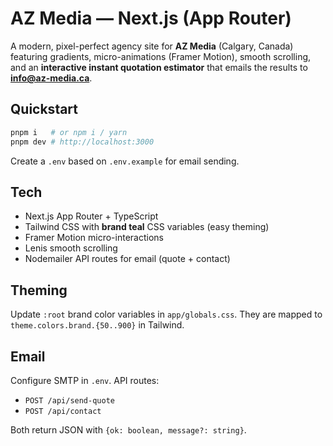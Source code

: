 # AZ Media — Next.js (App Router)

A modern, pixel-perfect agency site for **AZ Media** (Calgary, Canada) featuring gradients, micro-animations (Framer Motion), smooth scrolling, and an **interactive instant quotation estimator** that emails the results to **info@az-media.ca**.

## Quickstart

```bash
pnpm i   # or npm i / yarn
pnpm dev # http://localhost:3000
```

Create a `.env` based on `.env.example` for email sending.

## Tech
- Next.js App Router + TypeScript
- Tailwind CSS with **brand teal** CSS variables (easy theming)
- Framer Motion micro-interactions
- Lenis smooth scrolling
- Nodemailer API routes for email (quote + contact)

## Theming
Update `:root` brand color variables in `app/globals.css`. They are mapped to `theme.colors.brand.{50..900}` in Tailwind.

## Email
Configure SMTP in `.env`. API routes:
- `POST /api/send-quote`
- `POST /api/contact`

Both return JSON with `{ok: boolean, message?: string}`.
